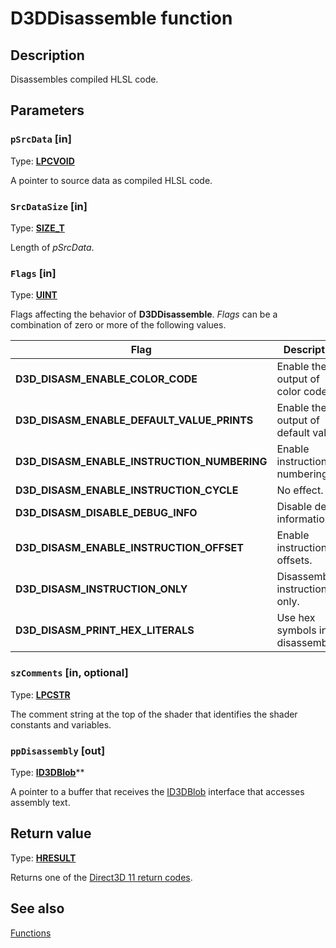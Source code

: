 # D3DDisassemble function

## Description

Disassembles compiled HLSL code.

## Parameters

### `pSrcData` [in]

Type: **[LPCVOID](https://learn.microsoft.com/windows/desktop/WinProg/windows-data-types)**

A pointer to source data as compiled HLSL code.

### `SrcDataSize` [in]

Type: **[SIZE_T](https://learn.microsoft.com/windows/desktop/WinProg/windows-data-types)**

Length of *pSrcData*.

### `Flags` [in]

Type: **[UINT](https://learn.microsoft.com/windows/desktop/WinProg/windows-data-types)**

Flags affecting the behavior of **D3DDisassemble**. *Flags* can be a combination of zero or more of the following values.

| Flag | Description |
| --- | --- |
| **D3D_DISASM_ENABLE_COLOR_CODE** | Enable the output of color codes. |
| **D3D_DISASM_ENABLE_DEFAULT_VALUE_PRINTS** | Enable the output of default values. |
| **D3D_DISASM_ENABLE_INSTRUCTION_NUMBERING** | Enable instruction numbering. |
| **D3D_DISASM_ENABLE_INSTRUCTION_CYCLE** | No effect. |
| **D3D_DISASM_DISABLE_DEBUG_INFO** | Disable debug information. |
| **D3D_DISASM_ENABLE_INSTRUCTION_OFFSET** | Enable instruction offsets. |
| **D3D_DISASM_INSTRUCTION_ONLY** | Disassemble instructions only. |
| **D3D_DISASM_PRINT_HEX_LITERALS** | Use hex symbols in disassemblies. |

### `szComments` [in, optional]

Type: **[LPCSTR](https://learn.microsoft.com/windows/desktop/WinProg/windows-data-types)**

The comment string at the top of the shader that identifies the shader constants and variables.

### `ppDisassembly` [out]

Type: **[ID3DBlob](https://learn.microsoft.com/previous-versions/windows/desktop/legacy/ff728743(v=vs.85))****

A pointer to a buffer that receives the [ID3DBlob](https://learn.microsoft.com/previous-versions/windows/desktop/legacy/ff728743(v=vs.85)) interface that accesses assembly text.

## Return value

Type: **[HRESULT](https://learn.microsoft.com/windows/desktop/WinProg/windows-data-types)**

Returns one of the [Direct3D 11 return codes](https://learn.microsoft.com/windows/desktop/direct3d11/d3d11-graphics-reference-returnvalues).

## See also

[Functions](https://learn.microsoft.com/windows/desktop/direct3dhlsl/dx-graphics-d3dcompiler-reference-functions)